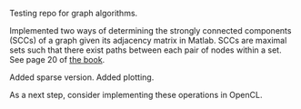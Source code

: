 Testing repo for graph algorithms.

Implemented two ways of determining the strongly connected components (SCCs) of a graph given its adjacency matrix in Matlab. SCCs are maximal sets such that there exist paths between each pair of nodes within a set. See page 20 of [the book](http://bookstore.siam.org/SE22/).

Added sparse version.  Added plotting.

As a next step, consider implementing these operations in OpenCL.
